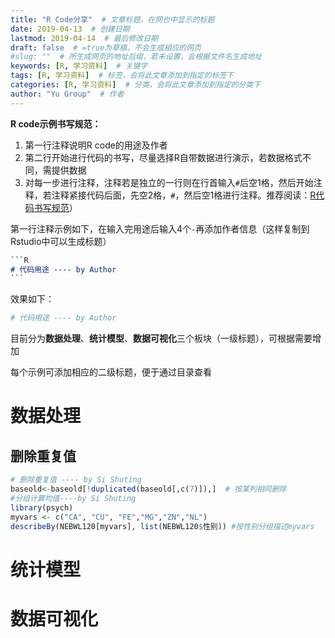 ```yaml
---
title: "R Code分享"  # 文章标题，在网也中显示的标题
date: 2019-04-13  # 创建日期
lastmod: 2019-04-14  # 最后修改日期
draft: false  # =true为草稿，不会生成相应的网页
#slug: ""  # 所生成网页的地址后缀，若未设置，会根据文件名生成地址
keywords: [R, 学习资料]  # 关键字
tags: [R, 学习资料]  # 标签，会将此文章添加到指定的标签下
categories: [R, 学习资料]  # 分类，会将此文章添加到指定的分类下
author: "Yu Group"  # 作者
---
```


**R code示例书写规范：**

1. 第一行注释说明R code的用途及作者
2. 第二行开始进行代码的书写，尽量选择R自带数据进行演示，若数据格式不同，需提供数据
3. 对每一步进行注释，注释若是独立的一行则在行首输入`#`后空1格，然后开始注释，若注释紧接代码后面，先空2格，`#`，然后空1格进行注释。推荐阅读：[R代码书写规范](<https://google.github.io/styleguide/Rguide.xml>)）

第一行注释示例如下，在输入完用途后输入4个`-`再添加作者信息（这样复制到Rstudio中可以生成标题）

```markdown
​```R
# 代码用途 ---- by Author
​```
```

效果如下：

```R
# 代码用途 ---- by Author
```

目前分为**数据处理**、**统计模型**、**数据可视化**三个板块（一级标题），可根据需要增加

每个示例可添加相应的二级标题，便于通过目录查看

# 数据处理

## 删除重复值

```R
# 删除重复值 ---- by Si Shuting
baseold<-baseold[!duplicated(baseold[,c(7)]),]  # 按某列相同删除
#分组计算均值----by Si Shuting
library(psych)  
myvars <- c("CA", "CU", "FE","MG","ZN","NL")
describeBy(NEBWL120[myvars], list(NEBWL120$性别)) #按性别分组描述myvars
```

# 统计模型

# 数据可视化



